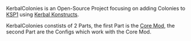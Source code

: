 KerbalColonies is an Open-Source Project focusing on adding Colonies to [KSP1](https://de.wikipedia.org/wiki/Kerbal_Space_Program) using [Kerbal Konstructs](https://forum.kerbalspaceprogram.com/topic/151818-181-kerbal-konstructs-18115-15dec2019/).

KerbalColonies constists of 2 Parts, the first Part is the [Core Mod](https://spacedock.info/mod/3896/Kerbal%20Colonies%20Core), the second Part are the Configs which work with the Core Mod.
